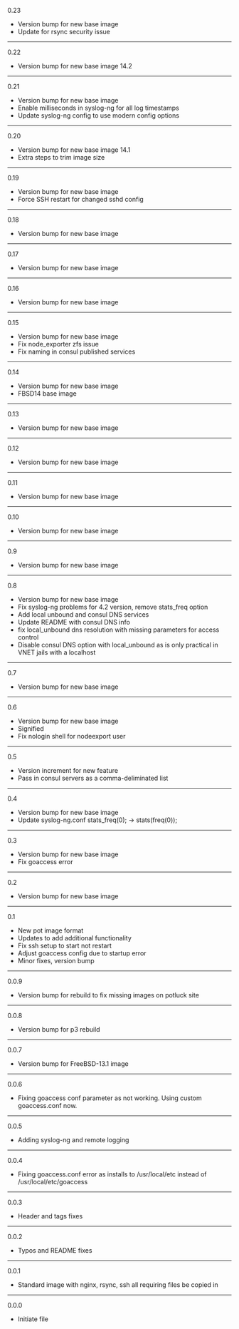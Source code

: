0.23

* Version bump for new base image
* Update for rsync security issue

---

0.22

* Version bump for new base image 14.2

---

0.21

* Version bump for new base image
* Enable milliseconds in syslog-ng for all log timestamps
* Update syslog-ng config to use modern config options

---

0.20

* Version bump for new base image 14.1
* Extra steps to trim image size

---

0.19

* Version bump for new base image
* Force SSH restart for changed sshd config

---

0.18

* Version bump for new base image

---

0.17

* Version bump for new base image

---

0.16

* Version bump for new base image

---

0.15

* Version bump for new base image
* Fix node_exporter zfs issue
* Fix naming in consul published services

---

0.14

* Version bump for new base image
* FBSD14 base image

---

0.13

* Version bump for new base image

---

0.12

* Version bump for new base image

---

0.11

* Version bump for new base image

---

0.10

* Version bump for new base image

---

0.9

* Version bump for new base image

---

0.8

* Version bump for new base image
* Fix syslog-ng problems for 4.2 version, remove stats_freq option
* Add local unbound and consul DNS services
* Update README with consul DNS info
* fix local_unbound dns resolution with missing parameters for access control
* Disable consul DNS option with local_unbound as is only practical in VNET jails with a localhost

---

0.7

* Version bump for new base image

---

0.6

* Version bump for new base image
* Signified
* Fix nologin shell for nodeexport user

---

0.5

* Version increment for new feature
* Pass in consul servers as a comma-deliminated list

---

0.4

* Version bump for new base image
* Update syslog-ng.conf stats_freq(0); -> stats(freq(0));

---

0.3

* Version bump for new base image
* Fix goaccess error

---


0.2

* Version bump for new base image

---

0.1

* New pot image format
* Updates to add additional functionality
* Fix ssh setup to start not restart
* Adjust goaccess config due to startup error
* Minor fixes, version bump

---

0.0.9

* Version bump for rebuild to fix missing images on potluck site

---

0.0.8

* Version bump for p3 rebuild

---

0.0.7

* Version bump for FreeBSD-13.1 image

---

0.0.6

* Fixing goaccess conf parameter as not working. Using custom goaccess.conf now.

---

0.0.5

* Adding syslog-ng and remote logging

---

0.0.4

* Fixing goaccess.conf error as installs to /usr/local/etc instead of /usr/local/etc/goaccess

---

0.0.3

* Header and tags fixes

---

0.0.2

* Typos and README fixes

---

0.0.1

* Standard image with nginx, rsync, ssh all requiring files be copied in

---

0.0.0

* Initiate file

